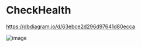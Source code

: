 # CheckHealth

https://dbdiagram.io/d/63ebce2d296d97641d80ecca

![image](https://user-images.githubusercontent.com/123902532/220855498-318a7d6a-ed0d-4f8e-86dc-3b8f75566d12.png)
